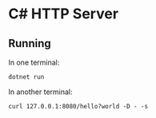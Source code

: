 # C# HTTP Server

## Running


In one terminal:

```shell
dotnet run
```

In another terminal:

```shell
curl 127.0.0.1:8080/hello?world -D - -s
```
